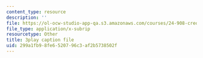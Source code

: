 ```yaml
---
content_type: resource
description: ''
file: https://ol-ocw-studio-app-qa.s3.amazonaws.com/courses/24-908-creole-language-and-caribbean-identities-spring-2017/299a1fb98fe6520796c3af2b5738502f_T8IjB94ka2g.vtt
file_type: application/x-subrip
resourcetype: Other
title: 3play caption file
uid: 299a1fb9-8fe6-5207-96c3-af2b5738502f
---
```

